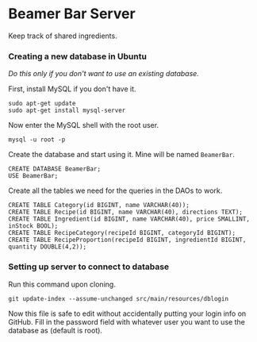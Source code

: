 # Beamer Bar Server
Keep track of shared ingredients.


### Creating a new database in Ubuntu
*Do this only if you don't want to use an existing database.*

First, install MySQL if you don't have it.

```
sudo apt-get update
sudo apt-get install mysql-server
```

Now enter the MySQL shell with the root user.

```
mysql -u root -p
```

Create the database and start using it. Mine will be named `BeamerBar`. 

```
CREATE DATABASE BeamerBar;
USE BeamerBar;
```

Create all the tables we need for the queries in the DAOs to work.

```
CREATE TABLE Category(id BIGINT, name VARCHAR(40));
CREATE TABLE Recipe(id BIGINT, name VARCHAR(40), directions TEXT);
CREATE TABLE Ingredient(id BIGINT, name VARCHAR(40), price SMALLINT, inStock BOOL);
CREATE TABLE RecipeCategory(recipeId BIGINT, categoryId BIGINT);
CREATE TABLE RecipeProportion(recipeId BIGINT, ingredientId BIGINT, quantity DOUBLE(4,2));
```

### Setting up server to connect to database

Run this command upon cloning.

```
git update-index --assume-unchanged src/main/resources/dblogin
```

Now this file is safe to edit without accidentally putting your login info on GitHub. Fill in the password field with whatever user you want to use the database as (default is root).